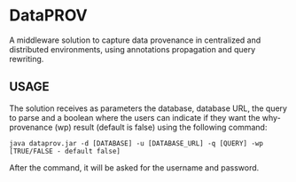 # DataPROV
A middleware solution to capture data provenance in centralized and distributed environments, using annotations propagation and query rewriting.

## USAGE	
The solution receives as parameters the database, database URL, the query to parse and a boolean where the users can indicate if they want the why-provenance (wp) result (default is false) using the following command:

    java dataprov.jar -d [DATABASE] -u [DATABASE_URL] -q [QUERY] -wp [TRUE/FALSE - default false]

After the command, it will be asked for the username and password.

